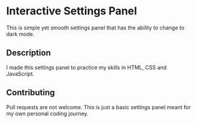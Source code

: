 # Interactive Settings Panel

This is simple yet smooth settings panel that has the ability to change to dark mode.

## Description

I made this settings panel to practice my skills in HTML, CSS and JavaScript.

## Contributing

Pull requests are not welcome. This is just a basic settings panel meant for my own personal coding journey.
